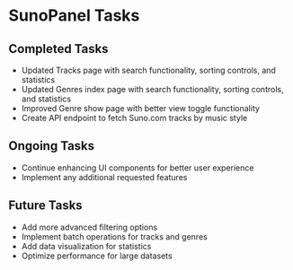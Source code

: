 # SunoPanel Tasks

## Completed Tasks
- Updated Tracks page with search functionality, sorting controls, and statistics
- Updated Genres index page with search functionality, sorting controls, and statistics
- Improved Genre show page with better view toggle functionality
- Create API endpoint to fetch Suno.com tracks by music style

## Ongoing Tasks
- Continue enhancing UI components for better user experience
- Implement any additional requested features

## Future Tasks
- Add more advanced filtering options
- Implement batch operations for tracks and genres
- Add data visualization for statistics
- Optimize performance for large datasets 